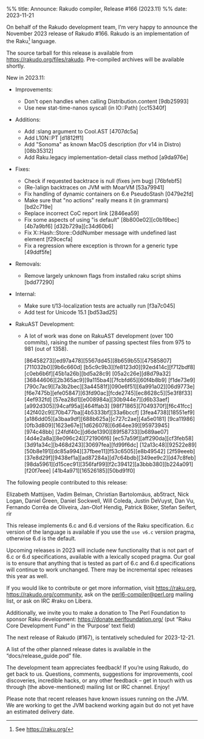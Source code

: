 %% title: Announce: Rakudo compiler, Release #166 (2023.11)
%% date: 2023-11-21

On behalf of the Rakudo development team, I’m very happy to announce the
November 2023 release of Rakudo #166. Rakudo is an implementation of
the Raku[^1] language.

The source tarball for this release is available from
<https://rakudo.org/files/rakudo>.
Pre-compiled archives will be available shortly.

New in 2023.11:

+ Improvements:
    + Don't open handles when calling Distribution.content [9db25993]
    + Use new stat-time-nanos syscall (in IO::Path) [cc15340f]

+ Additions:
    + Add :slang argument to Cool.AST [4707dc5a]
    + Add L10N::PT [d1812ff1]
    + Add "Sonoma" as known MacOS description (for v14 in Distro) [08b35312]
    + Add Raku.legacy implementation-detail class method [a9da976e]

+ Fixes:
    + Check if requested backtrace is null (fixes jvm bug) [76bfebf5]
    + (Re-)align backtraces on JVM with MoarVM [53a79941]
    + Fix handling of dynamic containers on 6.e PseudoStash [0479e2fd]
    + Make sure that "no actions" really means it (in grammars) [bd2c719e]
    + Replace incorrect CoC report link [2846ea59]
    + Fix some aspects of using "is default" [8b800e02][c0b19bec][4b7a9bf6]
      [d32b729a][c34d60b6]
    + Fix X::Hash::Store::OddNumber message with undefined last element [f29cecfa]
    + Fix a regression where exception is thrown for a generic type [49ddf5fe]

+ Removals:
    + Remove largely unknown flags from installed raku script shims [bdd77290]

+ Internal:
    + Make sure t/13-localization tests are actually run [f3a7c045]
    + Add test for Unicode 15.1 [bd53ad25]

+ RakuAST Development:
    + A lot of work was done on RakuAST development (over 100 commits), raising
      the number of passing spectest files from 975 to 981 (out of 1358).

      [86458273][ed97a478][5567dd45][8b659b55][47585807][711032b0][9b6c660d]
      [b5c9c9b3][fe8123d0][92ed414c][f712bdf8][c0eb6b6f][45b1a26b][bd5a28c9]
      [05a2c26e][d8d79a32][36844606][2b365ac9][9a115ba4][7fcbfd65][60f4b8b9]
      [f1de73e9][790c7ac9][7a3b2bec][3a44581f][090e6f51][6a991a02][06d9773e]
      [f6e7475b][efe05847][63fd90ac][fcde2745][ec8628c5][5e3f8f33][4ef932fd]
      [57ea28d1][e008984a][30b944e7][d6b33aef][a992d305][94caf95a][464ffab3]
      [98f71865][7049370f][f6c41fcc][42f402c9][70b477ba][4b5333bf][33a6bccf]
      [3fea4738][18551ef9][a186dd05][a3baa9df][688b625a][c727c2ae][4a5e0181]
      [9ca11986][0fb3d809][1623e67e][1d626078][6d64ee39][95973945][974c48bb]
      [24fdf40c][d6de1390][89f58733][b689ae07][4d4e2a8a][8e096c24][721906f6]
      [ec57a59f][aff290da][cf3feb58][3d91a34c][b468d243][30697fea][fd99f6dc]
      [12a13c48][92522e89][50b8e191][dc85a994][37fbee11][f53c6505][e8b49542]
      [2f59eeeb][37e8d29f][9438ef1a][ad87284a][d7c64bdb][349ee9c2][d47c8feb]
      [98da5961][d15cec91][356faf99][f2c39412][a3bbb380][b224a091][f20f7eee]
      [41b4a971][16526185][50bd91f0]

The following people contributed to this release:

Elizabeth Mattijsen, Vadim Belman, Christian Bartolomäus, ab5tract,
Nick Logan, Daniel Green, Daniel Sockwell, Will Coleda, Justin DeVuyst,
Dan Vu, Fernando Corrêa de Oliveira, Jan-Olof Hendig, Patrick Böker,
Stefan Seifert, rir

This release implements 6.c and 6.d versions of the Raku specification.
6.c version of the language is available if you use the `use v6.c`
version pragma, otherwise 6.d is the default.

Upcoming releases in 2023 will include new functionality that is not
part of 6.c or 6.d specifications, available with a lexically scoped
pragma. Our goal is to ensure that anything that is tested as part of
6.c and 6.d specifications will continue to work unchanged. There may
be incremental spec releases this year as well.

If you would like to contribute or get more information, visit
<https://raku.org>, <https://rakudo.org/community>, ask on the
<perl6-compiler@perl.org> mailing list, or ask on IRC #raku on Libera.

Additionally, we invite you to make a donation to The Perl Foundation
to sponsor Raku development: <https://donate.perlfoundation.org/>
(put “Raku Core Development Fund” in the ‘Purpose’ text field)

The next release of Rakudo (#167), is tentatively scheduled for 2023-12-21.

A list of the other planned release dates is available in the
“docs/release_guide.pod” file.

The development team appreciates feedback! If you’re using Rakudo, do
get back to us. Questions, comments, suggestions for improvements, cool
discoveries, incredible hacks, or any other feedback – get in touch with
us through (the above-mentioned) mailing list or IRC channel. Enjoy!

Please note that recent releases have known issues running on the JVM.
We are working to get the JVM backend working again but do not yet have
an estimated delivery date.

[^1]: See <https://raku.org/>
